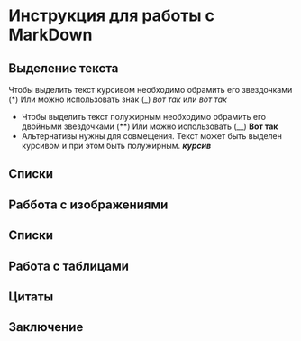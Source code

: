 # Инструкция для работы с  MarkDown

## Выделение текста
Чтобы выделить текст курсивом необходимо обрамить его звездочками (*) Или можно использовать знак (_) _вот так_ или *вот так*
- Чтобы выделить текст полужирным необходимо обрамить его двойными звездочками (**) Или можно использовать (__) __Вот так__
- Альтернативы нужны для совмещения. Текст может быть выделен курсивом и при этом быть полужирным. _**курсив**_
## Списки

## Раббота с изображениями

## Списки

## Работа с таблицами

## Цитаты

## Заключение